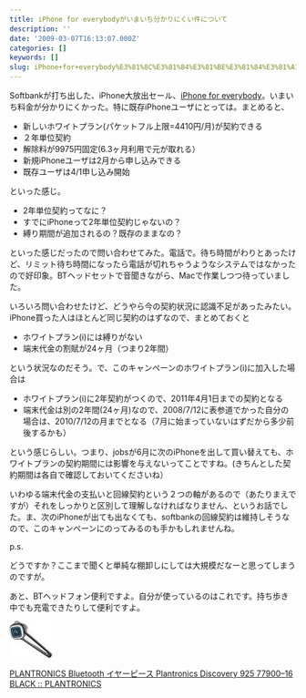 ```yaml
---
title: iPhone for everybodyがいまいち分かりにくい件について
description: ''
date: '2009-03-07T16:13:07.000Z'
categories: []
keywords: []
slug: iPhone+for+everybody%E3%81%8C%E3%81%84%E3%81%BE%E3%81%84%E3%81%A1%E5%88%86%E3%81%8B%E3%82%8A%E3%81%AB%E3%81%8F%E3%81%84%E4%BB%B6%E3%81%AB%E3%81%A4%...
---
```

Softbankが打ち出した、iPhone大放出セール、[iPhone for everybody](http://mb.softbank.jp/mb/iphone/everybody/)。いまいち料金が分かりにくかった。特に既存iPhoneユーザにとっては。まとめると、

*   新しいホワイトプラン(パケットフル上限=4410円/月)が契約できる
*   ２年単位契約
*   解除料が9975円固定(6.3ヶ月利用で元が取れる）
*   新規iPhoneユーザは2月から申し込みできる
*   既存ユーザは4/1申し込み開始

といった感じ。

*   2年単位契約ってなに？
*   すでにiPhoneって2年単位契約じゃないの？
*   縛り期間が追加されるの？既存のままなの？

といった感じだったので問い合わせてみた。電話で。待ち時間がわりとあったけど、リミット待ち時間になったら電話が切れちゃうようなシステムではなかったので好印象。BTヘッドセットで音聞きながら、Macで作業しつつ待っていました。

いろいろ問い合わせたけど、どうやら今の契約状況に認識不足があったみたい。iPhone買った人はほとんど同じ契約のはずなので、まとめておくと

*   ホワイトプラン(i)には縛りがない
*   端末代金の割賦が24ヶ月（つまり2年間）

という状況なのだそう。で、このキャンペーンのホワイトプラン(i)に加入した場合は

*   ホワイトプラン(i)に2年契約がつくので、2011年4月1日までの契約となる
*   端末代金は別の2年間(24ヶ月)なので、2008/7/12に表参道でかった自分の場合は、2010/7/12の月までとなる（7月に始まっていないはずだから多少前後するかも）

という感じらしい。つまり、jobsが6月に次のiPhoneを出して買い替えても、ホワイトプランの契約期間には影響を与えないってことですね。(きちんとした契約期間は各自で確認しておいてくださいね）

いわゆる端末代金の支払いと回線契約という２つの軸があるので（あたりまえですが）それをしっかりと区別して理解しなければなりません、というお話でした。ま、次のiPhoneが出ても出なくても、softbankの回線契約は維持しそうなので、このキャンペーンにのってみるのも手かもしれませんね。

p.s.

どうですか？ここまで聞くと単純な棚卸しにしては大規模だなーと思ってしまうのですが。

あと、BTヘッドフォン便利ですよ。自分が使っているのはこれです。持ち歩き中でも充電できたりして便利ですよ。

![](0__Fwqs8DzwlhEEcEt__.jpg)

[PLANTRONICS Bluetooth イヤーピース Plantronics Discovery 925 77900–16 BLACK :: PLANTRONICS](http://www.amazon.co.jp/PLANTRONICS-Bluetooth-Plantronics-77900-16-BLACK/dp/B001BTNB8C%3FSubscriptionId%3D0PZ7TM66EXQCXFVTMTR2%26tag%3Dqli-22%26linkCode%3Dxm2%26camp%3D2025%26creative%3D165953%26creativeASIN%3DB001BTNB8C)